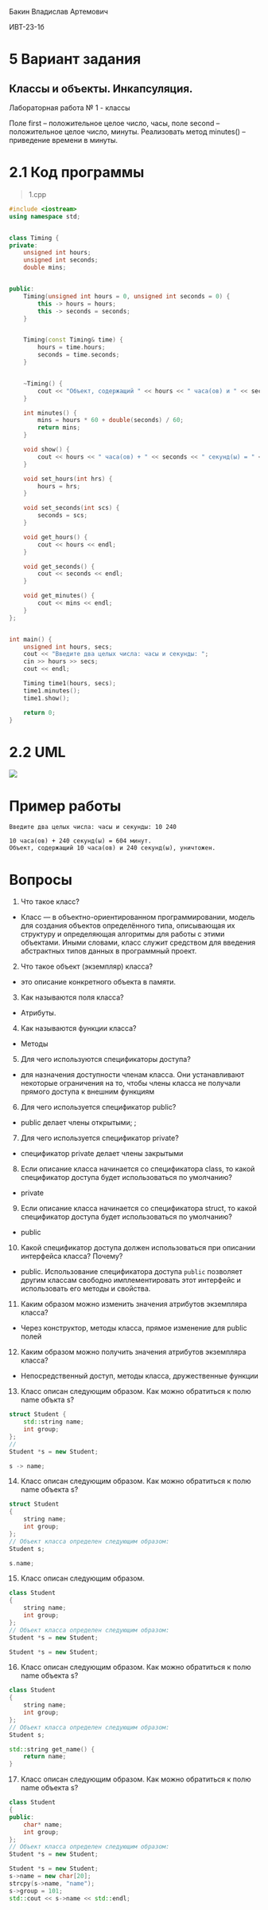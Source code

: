 Бакин Владислав Артемович

ИВТ-23-1б

# 5 Вариант задания

## Классы и объекты. Инкапсуляция.

Лабораторная работа № 1 - классы

Поле first – положительное целое число, часы, поле second – положительное целое число, минуты. Реализовать метод minutes() – приведение времени в минуты.

# 2.1 Код программы

> 1.cpp
```cpp
#include <iostream>
using namespace std;


class Timing {
private:
    unsigned int hours;
    unsigned int seconds;
    double mins;


public:
    Timing(unsigned int hours = 0, unsigned int seconds = 0) {
        this -> hours = hours;
        this -> seconds = seconds;
    }


    Timing(const Timing& time) {
        hours = time.hours;
        seconds = time.seconds;
    }


    ~Timing() {
        cout << "Объект, содержащий " << hours << " часа(ов) и " << seconds << " секунд(ы), уничтожен.\n";
    }

    int minutes() {
        mins = hours * 60 + double(seconds) / 60;
        return mins;
    }

    void show() {
        cout << hours << " часа(ов) + " << seconds << " секунд(ы) = " << mins << " минут.\n";
    }

    void set_hours(int hrs) {
        hours = hrs;
    }

    void set_seconds(int scs) {
        seconds = scs;
    }

    void get_hours() {
        cout << hours << endl;
    }

    void get_seconds() {
        cout << seconds << endl;
    }

    void get_minutes() {
        cout << mins << endl;
    }
};


int main() {
    unsigned int hours, secs;
    cout << "Введите два целых числа: часы и секунды: ";
    cin >> hours >> secs;
    cout << endl;

    Timing time1(hours, secs);
    time1.minutes();
    time1.show();

    return 0;
}
```

# 2.2 UML

<image src="1.png">

# Пример работы

```
Введите два целых числа: часы и секунды: 10 240

10 часа(ов) + 240 секунд(ы) = 604 минут.
Объект, содержащий 10 часа(ов) и 240 секунд(ы), уничтожен.
```

# Вопросы

1. Что такое класс? 

- Класс — в объектно-ориентированном программировании, модель для создания объектов определённого типа, описывающая их структуру и определяющая алгоритмы для работы с этими объектами. Иными словами, класс служит средством для введения абстрактных типов данных в программный проект.

2. Что такое объект (экземпляр) класса?

- это описание конкретного объекта в памяти.

3. Как называются поля класса?

- Атрибуты.

4. Как называются функции класса?

- Методы

5. Для чего используются спецификаторы доступа?

- для назначения доступности членам класса. Они устанавливают некоторые ограничения на то, чтобы члены класса не получали прямого доступа к внешним функциям

6. Для чего используется спецификатор public?

- public делает члены открытыми; ; 

7. Для чего используется спецификатор private?

- спецификатор private делает члены закрытыми

8. Если описание класса начинается со спецификатора class, то какой спецификатор доступа будет использоваться по умолчанию?

- private

9. Если описание класса начинается со спецификатора struct, то какой спецификатор доступа будет использоваться по умолчанию?

- public

10. Какой спецификатор доступа должен использоваться при описании интерфейса класса? Почему?

- public. Использование спецификатора доступа `public` позволяет другим классам свободно имплементировать этот интерфейс и использовать его методы и свойства.

11. Каким образом можно изменить значения атрибутов экземпляра класса?

- Через конструктор, методы класса, прямое изменение для public полей

12. Каким образом можно получить значения атрибутов экземпляра класса?

- Непосредственный доступ, методы класса, дружественные функции

13. Класс описан следующим образом. Как можно обратиться к полю name объкта s?
```cpp
struct Student {
    std::string name;
    int group;
};
//
Student *s = new Student;
```

```cpp
s -> name;
```

14. Класс описан следующим образом. Как можно обратиться к полю name объекта s?

```cpp
struct Student
{
	string name;
	int group;
};
// Объект класса определен следующим образом:
Student s;
```

```cpp
s.name;
```

15. Класс описан следующим образом.
```cpp
class Student
{
	string name;
	int group;
};
// Объект класса определен следующим образом:
Student *s = new Student;
```

```cpp
Student *s = new Student;
```

16. Класс описан следующим образом. Как можно обратиться к полю name объекта s?
```cpp
class Student
{
	string name;
	int group;
};
// Объект класса определен следующим образом:
Student s;
```

```cpp
std::string get_name() {
    return name;
}
```

17. Класс описан следующим образом. Как можно обратиться к полю name объекта s?
```cpp
class Student
{
public:
	char* name;
	int group;
};
// Объект класса определен следующим образом:
Student *s = new Student;
```

```cpp
Student *s = new Student;
s->name = new char[20];
strcpy(s->name, "name");
s->group = 101;
std::cout << s->name << std::endl;
```